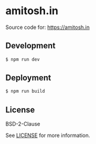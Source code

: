 # amitosh.in

Source code for: https://amitosh.in

## Development

```bash
$ npm run dev
```

## Deployment

```bash
$ npm run build
```

## License

BSD-2-Clause

See [LICENSE](LICENSE) for more information.
